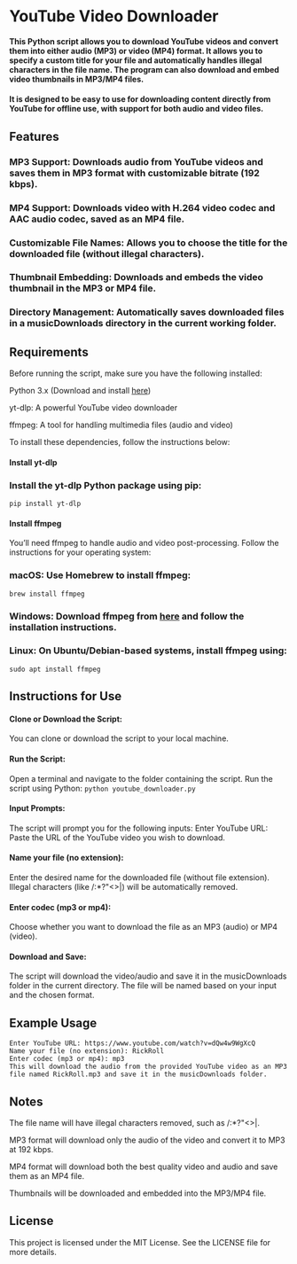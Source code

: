 # YouTube Video Downloader

#### This Python script allows you to download YouTube videos and convert them into either audio (MP3) or video (MP4) format. It allows you to specify a custom title for your file and automatically handles illegal characters in the file name. The program can also download and embed video thumbnails in MP3/MP4 files.

#### It is designed to be easy to use for downloading content directly from YouTube for offline use, with support for both audio and video files.

## Features


### MP3 Support: Downloads audio from YouTube videos and saves them in MP3 format with customizable bitrate (192 kbps).

### MP4 Support: Downloads video with H.264 video codec and AAC audio codec, saved as an MP4 file.

### Customizable File Names: Allows you to choose the title for the downloaded file (without illegal characters).

### Thumbnail Embedding: Downloads and embeds the video thumbnail in the MP3 or MP4 file.

### Directory Management: Automatically saves downloaded files in a musicDownloads directory in the current working folder.


## Requirements


Before running the script, make sure you have the following installed:

Python 3.x (Download and install [here](python.org))

yt-dlp: A powerful YouTube video downloader

ffmpeg: A tool for handling multimedia files (audio and video)

To install these dependencies, follow the instructions below:


#### Install yt-dlp

### Install the yt-dlp Python package using pip:

```pip install yt-dlp```


#### Install ffmpeg

You’ll need ffmpeg to handle audio and video post-processing. Follow the instructions for your operating system:

### macOS: Use Homebrew to install ffmpeg:

```brew install ffmpeg```

### Windows: Download ffmpeg from [here](https://ffmpeg.org/download.html) and follow the installation instructions.

### Linux: On Ubuntu/Debian-based systems, install ffmpeg using:

```sudo apt install ffmpeg```

## Instructions for Use

#### Clone or Download the Script:
You can clone or download the script to your local machine.

#### Run the Script: 
Open a terminal and navigate to the folder containing the script. Run the script using Python:
```python youtube_downloader.py```

#### Input Prompts: 
The script will prompt you for the following inputs:
Enter YouTube URL: Paste the URL of the YouTube video you wish to download.

#### Name your file (no extension): 
Enter the desired name for the downloaded file (without file extension). Illegal characters (like /:*?"<>|) will be automatically removed.

#### Enter codec (mp3 or mp4): 
Choose whether you want to download the file as an MP3 (audio) or MP4 (video).

#### Download and Save: 
The script will download the video/audio and save it in the musicDownloads folder in the current directory. The file will be named based on your input and the chosen format.

## Example Usage
```
Enter YouTube URL: https://www.youtube.com/watch?v=dQw4w9WgXcQ
Name your file (no extension): RickRoll
Enter codec (mp3 or mp4): mp3
This will download the audio from the provided YouTube video as an MP3 file named RickRoll.mp3 and save it in the musicDownloads folder.
```


## Notes

The file name will have illegal characters removed, such as /:*?"<>|.

MP3 format will download only the audio of the video and convert it to MP3 at 192 kbps.

MP4 format will download both the best quality video and audio and save them as an MP4 file.

Thumbnails will be downloaded and embedded into the MP3/MP4 file.

## License

This project is licensed under the MIT License. See the LICENSE file for more details.
